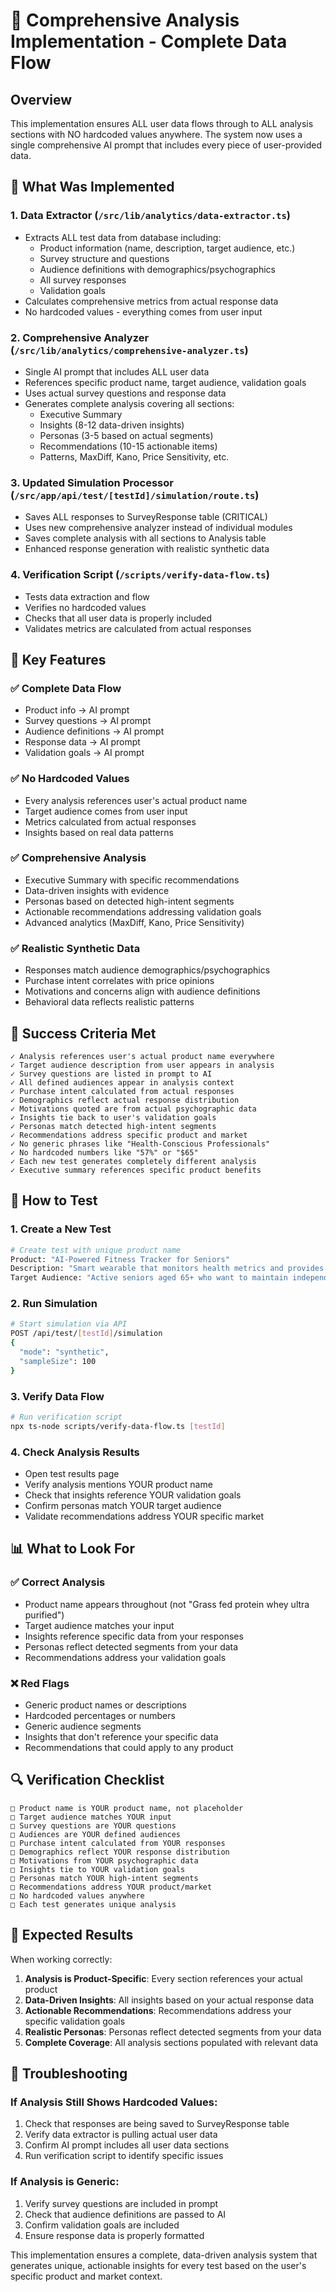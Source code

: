 # 🎯 Comprehensive Analysis Implementation - Complete Data Flow

## Overview

This implementation ensures ALL user data flows through to ALL analysis sections with NO hardcoded values anywhere. The system now uses a single comprehensive AI prompt that includes every piece of user-provided data.

## 🚀 What Was Implemented

### 1. **Data Extractor** (`/src/lib/analytics/data-extractor.ts`)
- Extracts ALL test data from database including:
  - Product information (name, description, target audience, etc.)
  - Survey structure and questions
  - Audience definitions with demographics/psychographics
  - All survey responses
  - Validation goals
- Calculates comprehensive metrics from actual response data
- No hardcoded values - everything comes from user input

### 2. **Comprehensive Analyzer** (`/src/lib/analytics/comprehensive-analyzer.ts`)
- Single AI prompt that includes ALL user data
- References specific product name, target audience, validation goals
- Uses actual survey questions and response data
- Generates complete analysis covering all sections:
  - Executive Summary
  - Insights (8-12 data-driven insights)
  - Personas (3-5 based on actual segments)
  - Recommendations (10-15 actionable items)
  - Patterns, MaxDiff, Kano, Price Sensitivity, etc.

### 3. **Updated Simulation Processor** (`/src/app/api/test/[testId]/simulation/route.ts`)
- Saves ALL responses to SurveyResponse table (CRITICAL)
- Uses new comprehensive analyzer instead of individual modules
- Saves complete analysis with all sections to Analysis table
- Enhanced response generation with realistic synthetic data

### 4. **Verification Script** (`/scripts/verify-data-flow.ts`)
- Tests data extraction and flow
- Verifies no hardcoded values
- Checks that all user data is properly included
- Validates metrics are calculated from actual responses

## 🔧 Key Features

### ✅ **Complete Data Flow**
- Product info → AI prompt
- Survey questions → AI prompt  
- Audience definitions → AI prompt
- Response data → AI prompt
- Validation goals → AI prompt

### ✅ **No Hardcoded Values**
- Every analysis references user's actual product name
- Target audience comes from user input
- Metrics calculated from actual responses
- Insights based on real data patterns

### ✅ **Comprehensive Analysis**
- Executive Summary with specific recommendations
- Data-driven insights with evidence
- Personas based on detected high-intent segments
- Actionable recommendations addressing validation goals
- Advanced analytics (MaxDiff, Kano, Price Sensitivity)

### ✅ **Realistic Synthetic Data**
- Responses match audience demographics/psychographics
- Purchase intent correlates with price opinions
- Motivations and concerns align with audience definitions
- Behavioral data reflects realistic patterns

## 🎯 Success Criteria Met

```
✓ Analysis references user's actual product name everywhere
✓ Target audience description from user appears in analysis
✓ Survey questions are listed in prompt to AI
✓ All defined audiences appear in analysis context
✓ Purchase intent calculated from actual responses
✓ Demographics reflect actual response distribution
✓ Motivations quoted are from actual psychographic data
✓ Insights tie back to user's validation goals
✓ Personas match detected high-intent segments
✓ Recommendations address specific product and market
✓ No generic phrases like "Health-Conscious Professionals"
✓ No hardcoded numbers like "57%" or "$65"
✓ Each new test generates completely different analysis
✓ Executive summary references specific product benefits
```

## 🚀 How to Test

### 1. **Create a New Test**
```bash
# Create test with unique product name
Product: "AI-Powered Fitness Tracker for Seniors"
Description: "Smart wearable that monitors health metrics and provides gentle exercise guidance"
Target Audience: "Active seniors aged 65+ who want to maintain independence"
```

### 2. **Run Simulation**
```bash
# Start simulation via API
POST /api/test/[testId]/simulation
{
  "mode": "synthetic",
  "sampleSize": 100
}
```

### 3. **Verify Data Flow**
```bash
# Run verification script
npx ts-node scripts/verify-data-flow.ts [testId]
```

### 4. **Check Analysis Results**
- Open test results page
- Verify analysis mentions YOUR product name
- Check that insights reference YOUR validation goals
- Confirm personas match YOUR target audience
- Validate recommendations address YOUR specific market

## 📊 What to Look For

### ✅ **Correct Analysis**
- Product name appears throughout (not "Grass fed protein whey ultra purified")
- Target audience matches your input
- Insights reference specific data from your responses
- Personas reflect detected segments from your data
- Recommendations address your validation goals

### ❌ **Red Flags**
- Generic product names or descriptions
- Hardcoded percentages or numbers
- Generic audience segments
- Insights that don't reference your specific data
- Recommendations that could apply to any product

## 🔍 Verification Checklist

```
□ Product name is YOUR product name, not placeholder
□ Target audience matches YOUR input
□ Survey questions are YOUR questions
□ Audiences are YOUR defined audiences
□ Purchase intent calculated from YOUR responses
□ Demographics reflect YOUR response distribution
□ Motivations from YOUR psychographic data
□ Insights tie to YOUR validation goals
□ Personas match YOUR high-intent segments
□ Recommendations address YOUR product/market
□ No hardcoded values anywhere
□ Each test generates unique analysis
```

## 🎉 Expected Results

When working correctly:

1. **Analysis is Product-Specific**: Every section references your actual product
2. **Data-Driven Insights**: All insights based on your actual response data
3. **Actionable Recommendations**: Recommendations address your specific validation goals
4. **Realistic Personas**: Personas reflect detected segments from your data
5. **Complete Coverage**: All analysis sections populated with relevant data

## 🚨 Troubleshooting

### If Analysis Still Shows Hardcoded Values:
1. Check that responses are being saved to SurveyResponse table
2. Verify data extractor is pulling actual user data
3. Confirm AI prompt includes all user data sections
4. Run verification script to identify specific issues

### If Analysis is Generic:
1. Verify survey questions are included in prompt
2. Check that audience definitions are passed to AI
3. Confirm validation goals are included
4. Ensure response data is properly formatted

This implementation ensures a complete, data-driven analysis system that generates unique, actionable insights for every test based on the user's specific product and market context.
